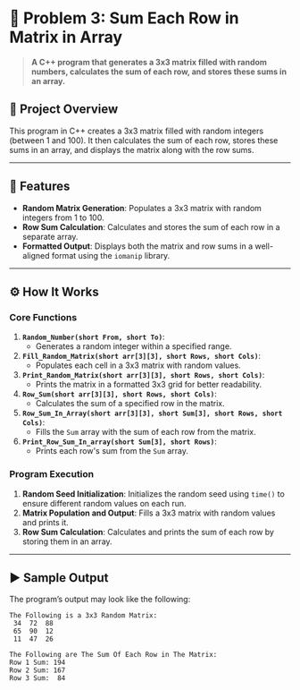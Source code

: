 # 🎲 Problem 3: Sum Each Row in Matrix in Array

> **A C++ program that generates a 3x3 matrix filled with random numbers, calculates the sum of each row, and stores these sums in an array.**

## 📘 Project Overview
This program in C++ creates a 3x3 matrix filled with random integers (between 1 and 100). It then calculates the sum of each row, stores these sums in an array, and displays the matrix along with the row sums.

---

## 🌟 Features
- **Random Matrix Generation**: Populates a 3x3 matrix with random integers from 1 to 100.
- **Row Sum Calculation**: Calculates and stores the sum of each row in a separate array.
- **Formatted Output**: Displays both the matrix and row sums in a well-aligned format using the `iomanip` library.

---

## ⚙️ How It Works

### Core Functions
1. **`Random_Number(short From, short To)`**:
   - Generates a random integer within a specified range.
2. **`Fill_Random_Matrix(short arr[3][3], short Rows, short Cols)`**:
   - Populates each cell in a 3x3 matrix with random values.
3. **`Print_Random_Matrix(short arr[3][3], short Rows, short Cols)`**:
   - Prints the matrix in a formatted 3x3 grid for better readability.
4. **`Row_Sum(short arr[3][3], short Rows, short Cols)`**:
   - Calculates the sum of a specified row in the matrix.
5. **`Row_Sum_In_Array(short arr[3][3], short Sum[3], short Rows, short Cols)`**:
   - Fills the `Sum` array with the sum of each row from the matrix.
6. **`Print_Row_Sum_In_array(short Sum[3], short Rows)`**:
   - Prints each row's sum from the `Sum` array.

### Program Execution
1. **Random Seed Initialization**: Initializes the random seed using `time()` to ensure different random values on each run.
2. **Matrix Population and Output**: Fills a 3x3 matrix with random values and prints it.
3. **Row Sum Calculation**: Calculates and prints the sum of each row by storing them in an array.

---

## ▶️ Sample Output
The program’s output may look like the following:

```plaintext
The Following is a 3x3 Random Matrix:
 34  72  88
 65  90  12
 11  47  26

The Following are The Sum Of Each Row in The Matrix:
Row 1 Sum: 194
Row 2 Sum: 167
Row 3 Sum:  84
